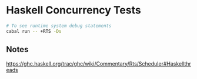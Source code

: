 # Haskell Concurrency Tests

```bash
# To see runtime system debug statements
cabal run -- +RTS -Ds
```

## Notes

https://ghc.haskell.org/trac/ghc/wiki/Commentary/Rts/Scheduler#Haskellthreads